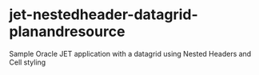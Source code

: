 # jet-nestedheader-datagrid-planandresource
Sample Oracle JET application with a datagrid using Nested Headers and Cell styling
